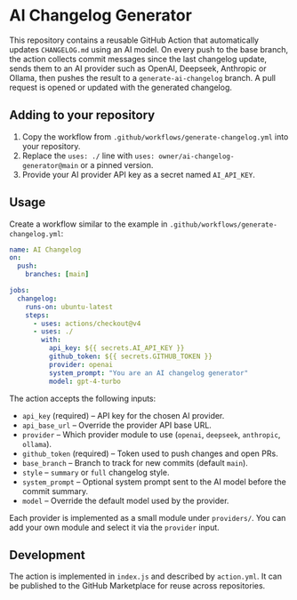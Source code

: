 # AI Changelog Generator

This repository contains a reusable GitHub Action that automatically
updates `CHANGELOG.md` using an AI model. On every push to the base
branch, the action collects commit messages since the last changelog
update, sends them to an AI provider such as OpenAI, Deepseek, Anthropic
or Ollama, then pushes the result to a `generate-ai-changelog` branch.
A pull request is opened or updated with the generated changelog.

## Adding to your repository

1. Copy the workflow from `.github/workflows/generate-changelog.yml` into your
   repository.
2. Replace the `uses: ./` line with `uses: owner/ai-changelog-generator@main` or
   a pinned version.
3. Provide your AI provider API key as a secret named `AI_API_KEY`.


## Usage

Create a workflow similar to the example in `.github/workflows/generate-changelog.yml`:

```yaml
name: AI Changelog
on:
  push:
    branches: [main]

jobs:
  changelog:
    runs-on: ubuntu-latest
    steps:
      - uses: actions/checkout@v4
      - uses: ./
        with:
          api_key: ${{ secrets.AI_API_KEY }}
          github_token: ${{ secrets.GITHUB_TOKEN }}
          provider: openai
          system_prompt: "You are an AI changelog generator"
          model: gpt-4-turbo
```

The action accepts the following inputs:

- `api_key` (required) – API key for the chosen AI provider.
- `api_base_url` – Override the provider API base URL.
- `provider` – Which provider module to use (`openai`, `deepseek`, `anthropic`, `ollama`).
- `github_token` (required) – Token used to push changes and open PRs.
- `base_branch` – Branch to track for new commits (default `main`).
- `style` – `summary` or `full` changelog style.
- `system_prompt` – Optional system prompt sent to the AI model before the commit summary.
- `model` – Override the default model used by the provider.

Each provider is implemented as a small module under `providers/`. You can
add your own module and select it via the `provider` input.

## Development

The action is implemented in `index.js` and described by `action.yml`.
It can be published to the GitHub Marketplace for reuse across repositories.
